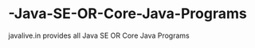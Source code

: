 -Java-SE-OR-Core-Java-Programs
==============================

javalive.in provides all Java SE OR Core Java Programs
